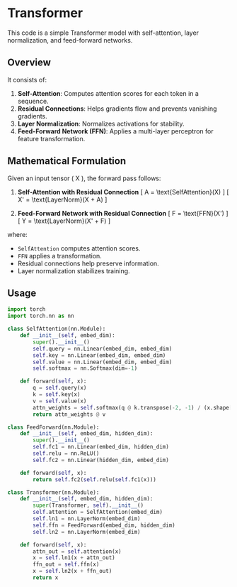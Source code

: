 # Transformer

This code is a simple Transformer model with self-attention, layer normalization, and feed-forward networks.

## Overview

It consists of:

1. **Self-Attention**: Computes attention scores for each token in a sequence.
2. **Residual Connections**: Helps gradients flow and prevents vanishing gradients.
3. **Layer Normalization**: Normalizes activations for stability.
4. **Feed-Forward Network (FFN)**: Applies a multi-layer perceptron for feature transformation.

## Mathematical Formulation

Given an input tensor \( X \), the forward pass follows:

1. **Self-Attention with Residual Connection**
   \[
   A = \text{SelfAttention}(X)
   \]
   \[
   X' = \text{LayerNorm}(X + A)
   \]

2. **Feed-Forward Network with Residual Connection**
   \[
   F = \text{FFN}(X')
   \]
   \[
   Y = \text{LayerNorm}(X' + F)
   \]

where:
- `SelfAttention` computes attention scores.
- `FFN` applies a transformation.
- Residual connections help preserve information.
- Layer normalization stabilizes training.

## Usage

```python
import torch
import torch.nn as nn

class SelfAttention(nn.Module):
    def __init__(self, embed_dim):
        super().__init__()
        self.query = nn.Linear(embed_dim, embed_dim)
        self.key = nn.Linear(embed_dim, embed_dim)
        self.value = nn.Linear(embed_dim, embed_dim)
        self.softmax = nn.Softmax(dim=-1)

    def forward(self, x):
        q = self.query(x)
        k = self.key(x)
        v = self.value(x)
        attn_weights = self.softmax(q @ k.transpose(-2, -1) / (x.shape[-1] ** 0.5))
        return attn_weights @ v

class FeedForward(nn.Module):
    def __init__(self, embed_dim, hidden_dim):
        super().__init__()
        self.fc1 = nn.Linear(embed_dim, hidden_dim)
        self.relu = nn.ReLU()
        self.fc2 = nn.Linear(hidden_dim, embed_dim)

    def forward(self, x):
        return self.fc2(self.relu(self.fc1(x)))

class Transformer(nn.Module):
    def __init__(self, embed_dim, hidden_dim):
        super(Transformer, self).__init__()
        self.attention = SelfAttention(embed_dim)
        self.ln1 = nn.LayerNorm(embed_dim)
        self.ffn = FeedForward(embed_dim, hidden_dim)
        self.ln2 = nn.LayerNorm(embed_dim)

    def forward(self, x):
        attn_out = self.attention(x)
        x = self.ln1(x + attn_out)
        ffn_out = self.ffn(x)
        x = self.ln2(x + ffn_out)
        return x
